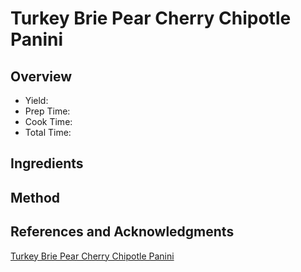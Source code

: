 # Turkey Brie Pear Cherry Chipotle Panini

## Overview

- Yield:
- Prep Time:
- Cook Time:
- Total Time:

## Ingredients


## Method



## References and Acknowledgments

[Turkey Brie Pear Cherry Chipotle Panini](http://www.cookincanuck.com/2010/11/turkey-brie-pear-cherry-chipotle-panini/)
